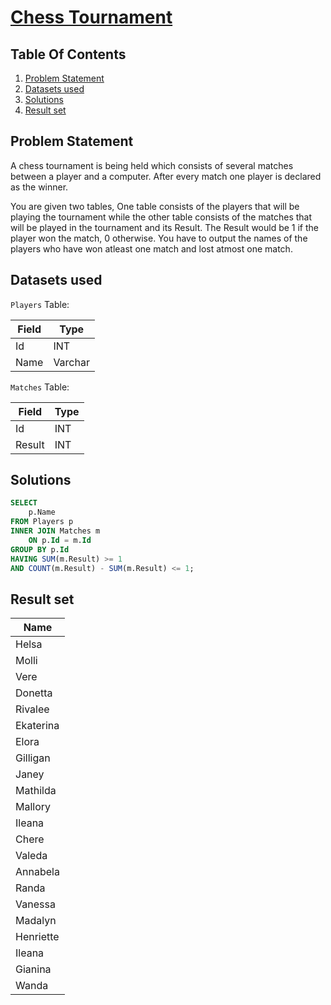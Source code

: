 # [Chess Tournament](https://www.interviewbit.com/problems/chess-tournament/)

## Table Of Contents
1. [Problem Statement]()
2. [Datasets used]()
3. [Solutions]()
4. [Result set]()

## Problem Statement

A chess tournament is being held which consists of several matches between a player and a computer. After every match one player is declared as the winner.

You are given two tables, One table consists of the players that will be playing the tournament while the other table consists of the matches that will be played in the tournament and its Result. The Result would be 1 if the player won the match, 0 otherwise. You have to output the names of the players who have won atleast one match and lost atmost one match.

## Datasets used

```Players``` Table:

| Field | Type    |
| ----- | ------- |
| Id    | INT     |
| Name  | Varchar |

```Matches``` Table:

| Field  | Type |
| ------ | ---- |
| Id     | INT  |
| Result | INT  |

## Solutions

```sql
SELECT
    p.Name
FROM Players p
INNER JOIN Matches m
    ON p.Id = m.Id
GROUP BY p.Id
HAVING SUM(m.Result) >= 1
AND COUNT(m.Result) - SUM(m.Result) <= 1;
```

## Result set

| **Name**  |
| --------- |
| Helsa     |
| Molli     |
| Vere      |
| Donetta   |
| Rivalee   |
| Ekaterina |
| Elora     |
| Gilligan  |
| Janey     |
| Mathilda  |
| Mallory   |
| Ileana    |
| Chere     |
| Valeda    |
| Annabela  |
| Randa     |
| Vanessa   |
| Madalyn   |
| Henriette |
| Ileana    |
| Gianina   |
| Wanda     |